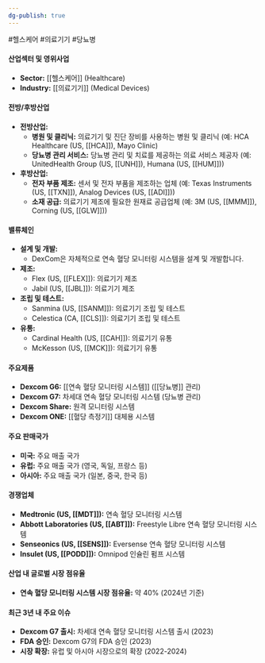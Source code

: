 ```yaml
---
dg-publish: true
---
```

#헬스케어 #의료기기 #당뇨병  

#### 산업섹터 및 영위사업

- **Sector:** [[헬스케어]] (Healthcare)
- **Industry:** [[의료기기]] (Medical Devices)

#### 전방/후방산업

- **전방산업:**
    - **병원 및 클리닉:** 의료기기 및 진단 장비를 사용하는 병원 및 클리닉 (예: HCA Healthcare (US, [[HCA]]), Mayo Clinic)
    - **당뇨병 관리 서비스:** 당뇨병 관리 및 치료를 제공하는 의료 서비스 제공자 (예: UnitedHealth Group (US, [[UNH]]), Humana (US, [[HUM]]))
- **후방산업:**
    - **전자 부품 제조:** 센서 및 전자 부품을 제조하는 업체 (예: Texas Instruments (US, [[TXN]]), Analog Devices (US, [[ADI]]))
    - **소재 공급:** 의료기기 제조에 필요한 원재료 공급업체 (예: 3M (US, [[MMM]]), Corning (US, [[GLW]]))

#### 밸류체인

- **설계 및 개발:**
    - DexCom은 자체적으로 연속 혈당 모니터링 시스템을 설계 및 개발합니다.
- **제조:**
    - Flex (US, [[FLEX]]): 의료기기 제조
    - Jabil (US, [[JBL]]): 의료기기 제조
- **조립 및 테스트:**
    - Sanmina (US, [[SANM]]): 의료기기 조립 및 테스트
    - Celestica (CA, [[CLS]]): 의료기기 조립 및 테스트
- **유통:**
    - Cardinal Health (US, [[CAH]]): 의료기기 유통
    - McKesson (US, [[MCK]]): 의료기기 유통

#### 주요제품

- **Dexcom G6:** [[연속 혈당 모니터링 시스템]] ([[당뇨병]] 관리)
- **Dexcom G7:** 차세대 연속 혈당 모니터링 시스템 (당뇨병 관리)
- **Dexcom Share:** 원격 모니터링 시스템
- **Dexcom ONE:** [[혈당 측정기]] 대체용 시스템

#### 주요 판매국가

- **미국:** 주요 매출 국가
- **유럽:** 주요 매출 국가 (영국, 독일, 프랑스 등)
- **아시아:** 주요 매출 국가 (일본, 중국, 한국 등)

#### 경쟁업체

- **Medtronic (US, [[MDT]]):** 연속 혈당 모니터링 시스템
- **Abbott Laboratories (US, [[ABT]]):** Freestyle Libre 연속 혈당 모니터링 시스템
- **Senseonics (US, [[SENS]]):** Eversense 연속 혈당 모니터링 시스템
- **Insulet (US, [[PODD]]):** Omnipod 인슐린 펌프 시스템

#### 산업 내 글로벌 시장 점유율

- **연속 혈당 모니터링 시스템 시장 점유율:** 약 40% (2024년 기준)

#### 최근 3년 내 주요 이슈

- **Dexcom G7 출시:** 차세대 연속 혈당 모니터링 시스템 출시 (2023)
- **FDA 승인:** Dexcom G7의 FDA 승인 (2023)
- **시장 확장:** 유럽 및 아시아 시장으로의 확장 (2022-2024)